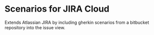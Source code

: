 # Scenarios for JIRA Cloud

Extends Atlassian JIRA by including gherkin scenarios 
from a bitbucket repository into the issue view.